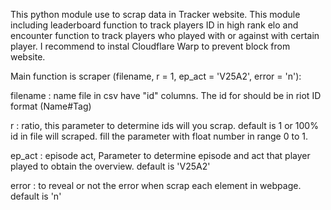 This python module use to scrap data in Tracker website. This module including leaderboard function to track players ID in high rank elo and encounter function to track players who played with or against with certain player.
I recommend to instal Cloudflare Warp to prevent block from website. 

Main function is scraper (filename, r = 1, ep_act = 'V25A2', error = 'n'):

filename : name file in csv have "id" columns. The id for should be in riot ID format (Name#Tag)

r        : ratio, this parameter to determine ids will you scrap. default is 1 or 100% id in file will scraped. fill the parameter with float number in range 0 to 1.

ep_act   : episode act, Parameter to determine episode and act that player played to obtain the overview. default is 'V25A2'

error    : to reveal or not the error when scrap each element in webpage. default is 'n'

